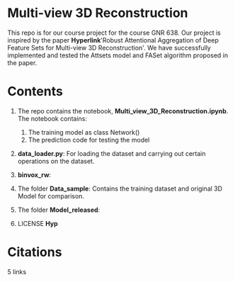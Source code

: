 # Multi-view 3D Reconstruction
This repo is for our course project for the course GNR 638. Our project is inspired by the paper **Hyperlink**'Robust Attentional Aggregation of Deep Feature Sets for Multi-view 3D Reconstruction'. We have successfully implemented and tested the Attsets model and FASet algorithm proposed in the paper.

# Contents
1. The repo contains the notebook, **Multi_view_3D_Reconstruction.ipynb**. The notebook contains:
    1. The training model as class Network()
    2. The prediction code for testing the model

2. **data_loader.py**: For loading the dataset and carrying out certain operations on the dataset.
3. **binvox_rw**: 
4. The folder **Data_sample**: Contains the training dataset and original 3D Model for comparison.
5. The folder **Model_released**: 
6. LICENSE **Hyp**

# Citations
5 links
